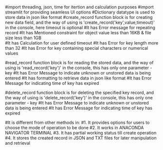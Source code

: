 #import threading, json, time for itertion and calculation purposes
#import streamlit for providing seamless UI options
#Dictionary datatype is used to store data in json like format
#create_record function block is for creating new data field, and the way of using is 'create_record('key',value,timeout)' in the console, here timeout is optional
#It has Error message for repeating record
#It has Mentioned constraint for object value less than 16KB & file size less than 1GB  
#It has Calculation for user defined timeout
#It has Error for key length more than 32
#It has Error for key containing special characters or numerical values

#read_record function block is for reading the stored data, and the way of using is 'read_record('key')' in the console, this has only one parameter - key
#It has Error Message to indicate unknown or unstored data is being entered
#It has formatting to retrieve data in json like format
#It has Error Message for indicating time of key has expired

#delete_record function block is for deleting the specified key record, and the way of using is 'delete_record('key')' in the console, this has only one parameter - key
#It has Error Message to indicate unknown or unstored data is being entered
#It has Error Message for indicating time of key has expired

#It is different from other methods in:
#1. It provides options for users to choose the mode of operation to be done
#2. It works in ANACONDA NAVIGATOR TERMINAL
#3. It has partial working status till create operation
#4. It stores the created record in JSON and TXT files for later manipulation and retrieval